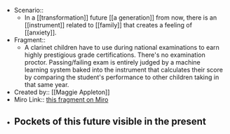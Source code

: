 - Scenario:: 
    - In a [[transformation]] future [[a generation]] from now, there is an [[instrument]] related to [[family]] that creates a feeling of [[anxiety]].
- Fragment:: 
    - A clarinet children have to use during national examinations to earn highly prestigious grade certifications. There's no examination proctor. Passing/failing exam is entirely judged by a machine learning system baked into the instrument that calculates their score by comparing the student's performance to other children taking in that same year.
- Created by:: [[Maggie Appleton]]
- Miro Link:: [this fragment on Miro](https://miro.com/app/board/o9J_kpEmVVk=/?moveToWidget=3074457348942644189&cot=6)
- **Pockets of this future visible in the present**
    - 
